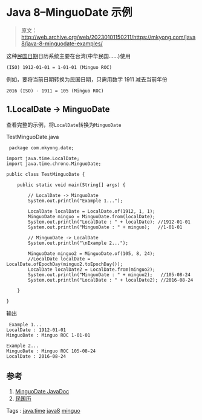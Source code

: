 # Java 8–MinguoDate 示例

> 原文：<http://web.archive.org/web/20230101150211/https://mkyong.com/java8/java-8-minguodate-examples/>

这种[民国日期](http://web.archive.org/web/20210817080847/https://docs.oracle.com/javase/8/docs/api/java/time/chrono/MinguoDate.html)日历系统主要在台湾(中华民国……)使用

```
(ISO) 1912-01-01 = 1-01-01 (Minguo ROC)

```

例如，要将当前日期转换为民国日期，只需用数字 1911 减去当前年份

```
2016 (ISO) - 1911 = 105 (Minguo ROC)

```

## 1.LocalDate -> MinguoDate

查看完整的示例，将`LocalDate`转换为`MinguoDate`

TestMinguoDate.java

```
 package com.mkyong.date;

import java.time.LocalDate;
import java.time.chrono.MinguoDate;

public class TestMinguoDate {

    public static void main(String[] args) {

        // LocalDate -> MinguoDate
        System.out.println("Example 1...");        

        LocalDate localDate = LocalDate.of(1912, 1, 1);
        MinguoDate minguo = MinguoDate.from(localDate);
        System.out.println("LocalDate : " + localDate); //1912-01-01
        System.out.println("MinguoDate : " + minguo);   //1-01-01

        // MinguoDate -> LocalDate
        System.out.println("\nExample 2...");

        MinguoDate minguo2 = MinguoDate.of(105, 8, 24);
        //LocalDate localDate = LocalDate.ofEpochDay(minguo2.toEpochDay());
        LocalDate localDate2 = LocalDate.from(minguo2);
        System.out.println("MinguoDate : " + minguo2);   //105-08-24
        System.out.println("LocalDate : " + localDate2); //2016-08-24

    }

} 
```

输出

```
 Example 1...
LocalDate : 1912-01-01
MinguoDate : Minguo ROC 1-01-01

Example 2...
MinguoDate : Minguo ROC 105-08-24
LocalDate : 2016-08-24 
```

## 参考

1.  [MinguoDate JavaDoc](http://web.archive.org/web/20210817080847/https://docs.oracle.com/javase/8/docs/api/java/time/chrono/MinguoDate.html)
2.  [民国历](http://web.archive.org/web/20210817080847/http://calendars.wikia.com/wiki/Minguo_calendar)

Tags : [java.time](http://web.archive.org/web/20210817080847/https://mkyong.com/tag/java-time/) [java8](http://web.archive.org/web/20210817080847/https://mkyong.com/tag/java8/) [minguo](http://web.archive.org/web/20210817080847/https://mkyong.com/tag/minguo/)<input type="hidden" id="mkyong-current-postId" value="14060">